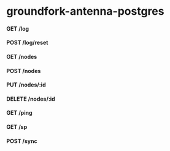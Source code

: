 # groundfork-antenna-postgres

#### GET /log

#### POST /log/reset

#### GET /nodes

#### POST /nodes

#### PUT /nodes/:id

#### DELETE /nodes/:id

#### GET /ping

#### GET /sp

#### POST /sync

